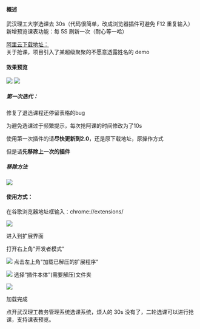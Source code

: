 #### 概述

武汉理工大学选课去 30s（代码很简单，改成浏览器插件可避免 F12 重复输入）
新增预览课表功能：每 5S 刷新一次（耐心等一哈）

[阿里云下载地址：](https://xgpax.top/download/wp-content/files/%E6%8F%92%E4%BB%B6%E6%9C%AC%E4%BD%93.zip)  
关于抢课，项目引入了某超级聚聚的不愿意透露姓名的 demo

#### 效果预览

[![](https://xgpax.top/wp-content/uploads/2020/07/wp_editor_md_2ae17b857e978beb0621d92802f51459.jpg)](https://xgpax.top/wp-content/uploads/2020/07/wp_editor_md_2ae17b857e978beb0621d92802f51459.jpg)
[![](https://xgpax.top/wp-content/uploads/2020/07/wp_editor_md_c88c85f55e3fca5f9acd9158913dc80c.jpg)](https://xgpax.top/wp-content/uploads/2020/07/wp_editor_md_c88c85f55e3fca5f9acd9158913dc80c.jpg)

##### 第一次迭代：

修复了退选课程还停留表格的bug

为避免选课过于频繁提示，每次抢阿课的时间修改为了10s

使用第一次插件的请**尽快更新到2.0**，还是原下载地址，原操作方式

但是请**先移除上一次的插件**

##### 移除方法

[![](https://xgpax.top/wp-content/uploads/2020/07/wp_editor_md_5db23bc24e6a02bc1a451b34d308bd34.jpg)](https://xgpax.top/wp-content/uploads/2020/07/wp_editor_md_5db23bc24e6a02bc1a451b34d308bd34.jpg)





#### 使用方式：


在谷歌浏览器地址框输入：chrome://extensions/

[![](https://xgpax.top/wp-content/uploads/2020/07/wp_editor_md_e81a01b29463240fa48f5a2c6e07dfa4.jpg)](https://xgpax.top/wp-content/uploads/2020/07/wp_editor_md_e81a01b29463240fa48f5a2c6e07dfa4.jpg)

进入到扩展界面  

打开右上角"开发者模式" 

[![](https://xgpax.top/wp-content/uploads/2020/07/wp_editor_md_018cf359c20ca189332b1e5d7324c7f9.jpg)](https://xgpax.top/wp-content/uploads/2020/07/wp_editor_md_018cf359c20ca189332b1e5d7324c7f9.jpg) 
点击左上角"加载已解压的扩展程序" 

[![](https://xgpax.top/wp-content/uploads/2020/07/wp_editor_md_b7bad3bc852784d698142df507ef7559.jpg)](https://xgpax.top/wp-content/uploads/2020/07/wp_editor_md_b7bad3bc852784d698142df507ef7559.jpg)
选择“插件本体”(需要解压)文件夹  

[![](https://xgpax.top/wp-content/uploads/2020/07/wp_editor_md_a433b5d0277d92938214397097c61f88.jpg)](https://xgpax.top/wp-content/uploads/2020/07/wp_editor_md_a433b5d0277d92938214397097c61f88.jpg)

加载完成  

点开武汉理工教务管理系统选课系统，烦人的 30s 没有了，二轮选课可以进行抢课，支持课表预览。
